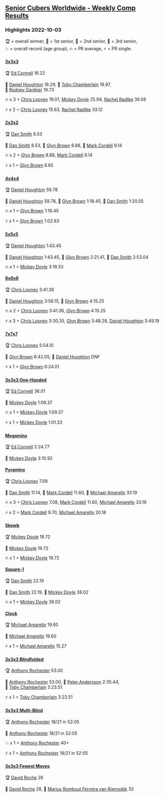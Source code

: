 <style>table {white-space: nowrap;}</style>
<link rel="stylesheet" type="text/css" href="/scw-comp/css/flags.css" />

## [Senior Cubers Worldwide - Weekly Comp Results](/scw-comp/results/)
### Highlights 2022-10-03

<span style="white-space: nowrap;">🏆 = overall winner</span>, <span style="white-space: nowrap;">🥇 = 1st senior</span>, <span style="white-space: nowrap;">🥈 = 2nd senior</span>, <span style="white-space: nowrap;">🥉 = 3rd senior</span>, <span style="white-space: nowrap;">💥 = overall record (age group)</span>, <span style="white-space: nowrap;">🔥 = PR average</span>, <span style="white-space: nowrap;">⚡ = PR single</span>.

#### [3x3x3](333.md)

<span style="white-space: nowrap;">🏆 [Ed Connell](../../persons/ed_connell/333.md) 16.22</span>

<span style="white-space: nowrap;">🥇 [Daniel Houghton](../../persons/daniel_houghton/333.md) 16.29</span>, <span style="white-space: nowrap;">🥈 [Toby Chamberlain](../../persons/toby_chamberlain/333.md) 18.97</span>, <span style="white-space: nowrap;">🥉 [Rodney Gardner](../../persons/rodney_gardner/333.md) 19.73</span>

🔥 x 3 = <span style="white-space: nowrap;">[Chris Looney](../../persons/chris_looney/333.md) 19.01</span>, <span style="white-space: nowrap;">[Mickey Doyle](../../persons/mickey_doyle/333.md) 25.94</span>, <span style="white-space: nowrap;">[Rachel Radtke](../../persons/rachel_radtke/333.md) 36.08</span>

⚡ x 2 = <span style="white-space: nowrap;">[Chris Looney](../../persons/chris_looney/333.md) 15.63</span>, <span style="white-space: nowrap;">[Rachel Radtke](../../persons/rachel_radtke/333.md) 33.12</span>

#### [2x2x2](222.md)

<span style="white-space: nowrap;">🏆 [Dan Smith](../../persons/dan_smith/222.md) 8.53</span>

<span style="white-space: nowrap;">🥇 [Dan Smith](../../persons/dan_smith/222.md) 8.53</span>, <span style="white-space: nowrap;">🥈 [Glyn Brown](../../persons/glyn_brown/222.md) 8.88</span>, <span style="white-space: nowrap;">🥉 [Mark Cordell](../../persons/mark_cordell/222.md) 9.14</span>

🔥 x 2 = <span style="white-space: nowrap;">[Glyn Brown](../../persons/glyn_brown/222.md) 8.88</span>, <span style="white-space: nowrap;">[Mark Cordell](../../persons/mark_cordell/222.md) 9.14</span>

⚡ x 1 = <span style="white-space: nowrap;">[Glyn Brown](../../persons/glyn_brown/222.md) 6.65</span>

#### [4x4x4](444.md)

<span style="white-space: nowrap;">🏆 [Daniel Houghton](../../persons/daniel_houghton/444.md) 59.78</span>

<span style="white-space: nowrap;">🥇 [Daniel Houghton](../../persons/daniel_houghton/444.md) 59.78</span>, <span style="white-space: nowrap;">🥈 [Glyn Brown](../../persons/glyn_brown/444.md) 1:18.45</span>, <span style="white-space: nowrap;">🥉 [Dan Smith](../../persons/dan_smith/444.md) 1:20.55</span>

🔥 x 1 = <span style="white-space: nowrap;">[Glyn Brown](../../persons/glyn_brown/444.md) 1:18.45</span>

⚡ x 1 = <span style="white-space: nowrap;">[Glyn Brown](../../persons/glyn_brown/444.md) 1:02.63</span>

#### [5x5x5](555.md)

<span style="white-space: nowrap;">🏆 [Daniel Houghton](../../persons/daniel_houghton/555.md) 1:43.45</span>

<span style="white-space: nowrap;">🥇 [Daniel Houghton](../../persons/daniel_houghton/555.md) 1:43.45</span>, <span style="white-space: nowrap;">🥈 [Glyn Brown](../../persons/glyn_brown/555.md) 2:21.41</span>, <span style="white-space: nowrap;">🥉 [Dan Smith](../../persons/dan_smith/555.md) 2:53.04</span>

🔥 x 1 = <span style="white-space: nowrap;">[Mickey Doyle](../../persons/mickey_doyle/555.md) 3:19.33</span>

#### [6x6x6](666.md)

<span style="white-space: nowrap;">🏆 [Chris Looney](../../persons/chris_looney/666.md) 3:41.36</span>

<span style="white-space: nowrap;">🥇 [Daniel Houghton](../../persons/daniel_houghton/666.md) 3:56.15</span>, <span style="white-space: nowrap;">🥈 [Glyn Brown](../../persons/glyn_brown/666.md) 4:15.25</span>

🔥 x 2 = <span style="white-space: nowrap;">[Chris Looney](../../persons/chris_looney/666.md) 3:41.36</span>, <span style="white-space: nowrap;">[Glyn Brown](../../persons/glyn_brown/666.md) 4:15.25</span>

⚡ x 3 = <span style="white-space: nowrap;">[Chris Looney](../../persons/chris_looney/666.md) 3:30.35</span>, <span style="white-space: nowrap;">[Glyn Brown](../../persons/glyn_brown/666.md) 3:48.28</span>, <span style="white-space: nowrap;">[Daniel Houghton](../../persons/daniel_houghton/666.md) 3:49.19</span>

#### [7x7x7](777.md)

<span style="white-space: nowrap;">🏆 [Chris Looney](../../persons/chris_looney/777.md) 5:54.10</span>

<span style="white-space: nowrap;">🥇 [Glyn Brown](../../persons/glyn_brown/777.md) 6:42.05</span>, <span style="white-space: nowrap;">🥈 [Daniel Houghton](../../persons/daniel_houghton/777.md) DNF</span>

⚡ x 1 = <span style="white-space: nowrap;">[Glyn Brown](../../persons/glyn_brown/777.md) 6:24.01</span>

#### [3x3x3 One-Handed](333oh.md)

<span style="white-space: nowrap;">🏆 [Ed Connell](../../persons/ed_connell/333oh.md) 36.01</span>

<span style="white-space: nowrap;">🥇 [Mickey Doyle](../../persons/mickey_doyle/333oh.md) 1:09.37</span>

🔥 x 1 = <span style="white-space: nowrap;">[Mickey Doyle](../../persons/mickey_doyle/333oh.md) 1:09.37</span>

⚡ x 1 = <span style="white-space: nowrap;">[Mickey Doyle](../../persons/mickey_doyle/333oh.md) 1:01.33</span>

#### [Megaminx](minx.md)

<span style="white-space: nowrap;">🏆 [Ed Connell](../../persons/ed_connell/minx.md) 2:24.77</span>

<span style="white-space: nowrap;">🥇 [Mickey Doyle](../../persons/mickey_doyle/minx.md) 3:10.92</span>

#### [Pyraminx](pyram.md)

<span style="white-space: nowrap;">🏆 [Chris Looney](../../persons/chris_looney/pyram.md) 7.08</span>

<span style="white-space: nowrap;">🥇 [Dan Smith](../../persons/dan_smith/pyram.md) 11.14</span>, <span style="white-space: nowrap;">🥈 [Mark Cordell](../../persons/mark_cordell/pyram.md) 11.60</span>, <span style="white-space: nowrap;">🥉 [Michael Amarello](../../persons/michael_amarello/pyram.md) 33.19</span>

🔥 x 3 = <span style="white-space: nowrap;">[Chris Looney](../../persons/chris_looney/pyram.md) 7.08</span>, <span style="white-space: nowrap;">[Mark Cordell](../../persons/mark_cordell/pyram.md) 11.60</span>, <span style="white-space: nowrap;">[Michael Amarello](../../persons/michael_amarello/pyram.md) 33.19</span>

⚡ x 2 = <span style="white-space: nowrap;">[Mark Cordell](../../persons/mark_cordell/pyram.md) 9.70</span>, <span style="white-space: nowrap;">[Michael Amarello](../../persons/michael_amarello/pyram.md) 20.18</span>

#### [Skewb](skewb.md)

<span style="white-space: nowrap;">🏆 [Mickey Doyle](../../persons/mickey_doyle/skewb.md) 19.72</span>

<span style="white-space: nowrap;">🥇 [Mickey Doyle](../../persons/mickey_doyle/skewb.md) 19.72</span>

🔥 x 1 = <span style="white-space: nowrap;">[Mickey Doyle](../../persons/mickey_doyle/skewb.md) 19.72</span>

#### [Square-1](sq1.md)

<span style="white-space: nowrap;">🏆 [Dan Smith](../../persons/dan_smith/sq1.md) 22.19</span>

<span style="white-space: nowrap;">🥇 [Dan Smith](../../persons/dan_smith/sq1.md) 22.19</span>, <span style="white-space: nowrap;">🥈 [Mickey Doyle](../../persons/mickey_doyle/sq1.md) 38.02</span>

🔥 x 1 = <span style="white-space: nowrap;">[Mickey Doyle](../../persons/mickey_doyle/sq1.md) 38.02</span>

#### [Clock](clock.md)

<span style="white-space: nowrap;">🏆 [Michael Amarello](../../persons/michael_amarello/clock.md) 19.60</span>

<span style="white-space: nowrap;">🥇 [Michael Amarello](../../persons/michael_amarello/clock.md) 19.60</span>

⚡ x 1 = <span style="white-space: nowrap;">[Michael Amarello](../../persons/michael_amarello/clock.md) 15.27</span>

#### [3x3x3 Blindfolded](333bf.md)

<span style="white-space: nowrap;">🏆 [Anthony Rochester](../../persons/anthony_rochester/333bf.md) 53.00</span>

<span style="white-space: nowrap;">🥇 [Anthony Rochester](../../persons/anthony_rochester/333bf.md) 53.00</span>, <span style="white-space: nowrap;">🥈 [Peter Andersson](../../persons/peter_andersson/333bf.md) 2:35.44</span>, <span style="white-space: nowrap;">🥉 [Toby Chamberlain](../../persons/toby_chamberlain/333bf.md) 3:23.51</span>

⚡ x 1 = <span style="white-space: nowrap;">[Toby Chamberlain](../../persons/toby_chamberlain/333bf.md) 3:23.51</span>

#### [3x3x3 Multi-Blind](333mbf.md)

<span style="white-space: nowrap;">🏆 [Anthony Rochester](../../persons/anthony_rochester/333mbf.md) 18/21 in 52:05</span>

<span style="white-space: nowrap;">🥇 [Anthony Rochester](../../persons/anthony_rochester/333mbf.md) 18/21 in 52:05</span>

💥 x 1 = <span style="white-space: nowrap;">[Anthony Rochester](../../persons/anthony_rochester/333mbf.md) 40+</span>

⚡ x 1 = <span style="white-space: nowrap;">[Anthony Rochester](../../persons/anthony_rochester/333mbf.md) 18/21 in 52:05</span>

#### [3x3x3 Fewest Moves](333fm.md)

<span style="white-space: nowrap;">🏆 [David Roche](../../persons/david_roche/333fm.md) 28</span>

<span style="white-space: nowrap;">🥇 [David Roche](../../persons/david_roche/333fm.md) 28</span>, <span style="white-space: nowrap;">🥈 [Marius Rombout Ferreira van Riemsdijk](../../persons/marius_rombout_ferreira_van_riemsdijk/333fm.md) 32</span>


<!-- Global site tag (gtag.js) - Google Analytics -->
<script async src="https://www.googletagmanager.com/gtag/js?id=UA-86348435-3"></script>
<script>window.dataLayer = window.dataLayer || []; function gtag() {dataLayer.push(arguments);} gtag('js', new Date()); gtag('config', 'UA-86348435-3');</script>
